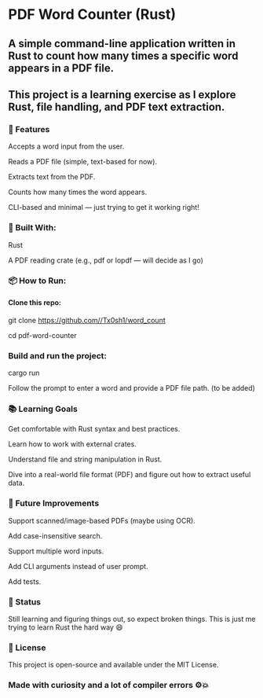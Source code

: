 # PDF Word Counter (Rust)

## A simple command-line application written in Rust to count how many times a specific word appears in a PDF file.
## This project is a learning exercise as I explore Rust, file handling, and PDF text extraction.

### 🚀 Features
Accepts a word input from the user.

Reads a PDF file (simple, text-based for now).

Extracts text from the PDF.

Counts how many times the word appears.

CLI-based and minimal — just trying to get it working right!

### 🦀 Built With:
Rust

A PDF reading crate (e.g., pdf or lopdf — will decide as I go)

### 📦 How to Run:
#### Clone this repo:

git clone https://github.com//Tx0sh1/word_count

cd pdf-word-counter

### Build and run the project:

cargo run

Follow the prompt to enter a word and provide a PDF file path. (to be added)

### 📚 Learning Goals
Get comfortable with Rust syntax and best practices.

Learn how to work with external crates.

Understand file and string manipulation in Rust.

Dive into a real-world file format (PDF) and figure out how to extract useful data.

### 📌 Future Improvements
Support scanned/image-based PDFs (maybe using OCR).

Add case-insensitive search.

Support multiple word inputs.

Add CLI arguments instead of user prompt.

Add tests.

### 🧠 Status
Still learning and figuring things out, so expect broken things.
This is just me trying to learn Rust the hard way 😄

### 📖 License
This project is open-source and available under the MIT License.

### Made with curiosity and a lot of compiler errors ⚙️💥
